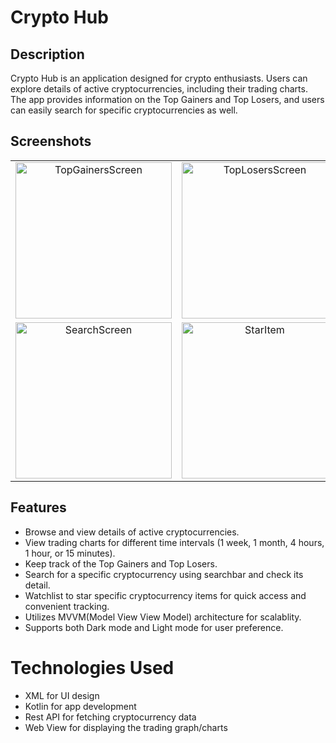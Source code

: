 # Crypto Hub
## Description
Crypto Hub is an application designed for crypto enthusiasts. Users can explore details of active cryptocurrencies, including their trading charts. The app provides information on the Top Gainers and Top Losers, and users can easily search for specific cryptocurrencies as well.

## Screenshots
<table>
  <tr>
    <td align="center">
      <img src="https://github.com/manavgambhir/Crypto_Hub/assets/97420824/14f4e263-2ef6-4445-ba9f-b08cd70b2bee" alt="TopGainersScreen" width="250"/>
    </td>
    <td align="center">
      <img src="https://github.com/manavgambhir/Crypto_Hub/assets/97420824/1791b898-0e20-4f1f-8ad2-37dad0a626bd" alt="TopLosersScreen" width="250"/>
    </td>
    <td align="center">
      <img src="https://github.com/manavgambhir/Crypto_Hub/assets/97420824/1ae2bd9a-5f6a-413a-97c6-47b15caf4269" alt="DetailsScreen" width="250"/>
    </td>
    <td align="center">
      <img src="https://github.com/manavgambhir/Crypto_Hub/assets/97420824/c6712304-c6ef-4f13-8ce3-6c3fd267da1e" alt="MarketScreen" width="250"/>
    </td>
  </tr>
  <tr>
    <td align="center">
      <img src="https://github.com/manavgambhir/Crypto_Hub/assets/97420824/cd0c3dfd-78bb-4619-a4f7-dffdf3541ecc" alt="SearchScreen" width="250"/>
    </td>
    <td align="center">
      <img src="https://github.com/manavgambhir/Crypto_Hub/assets/97420824/f458bd3d-ce2d-4f32-99c8-3d87f7ffc50c" alt="StarItem" width="250"/>
    </td>
    <td align="center">
      <img src="https://github.com/manavgambhir/Crypto_Hub/assets/97420824/9c23ea84-a5a0-4847-abab-e5d371962242" alt="watchListScreen" width="250"/>
    </td>
    <td align="center">
      <img src="https://github.com/manavgambhir/Crypto_Hub/assets/97420824/4e26d112-de4c-49db-803f-75426636af75" alt="LightModeScreen" width="250"/>
    </td>
  </tr>
</table>

## Features
- Browse and view details of active cryptocurrencies.
- View trading charts for different time intervals (1 week, 1 month, 4 hours, 1 hour, or 15 minutes).
- Keep track of the Top Gainers and Top Losers.
- Search for a specific cryptocurrency using searchbar and check its detail.
- Watchlist to star specific cryptocurrency items for quick access and convenient tracking.
- Utilizes MVVM(Model View View Model) architecture for scalablity.
- Supports both Dark mode and Light mode for user preference.
# Technologies Used
- XML for UI design
- Kotlin for app development
- Rest API for fetching cryptocurrency data
- Web View for displaying the trading graph/charts
